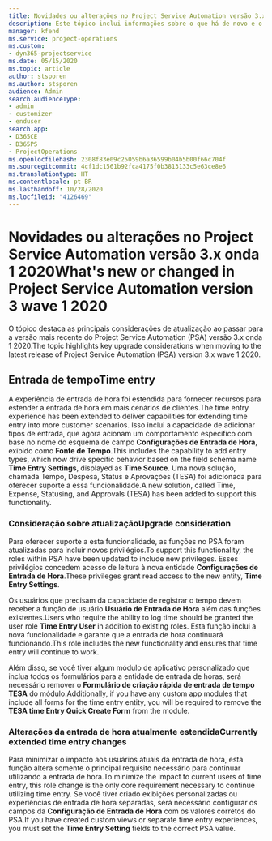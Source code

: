 ```yaml
---
title: Novidades ou alterações no Project Service Automation versão 3.x, onda 1 2020
description: Este tópico inclui informações sobre o que há de novo e o que foi alterado no Project Service Automation versão 3 onda 1 2020.
manager: kfend
ms.service: project-operations
ms.custom:
- dyn365-projectservice
ms.date: 05/15/2020
ms.topic: article
author: stsporen
ms.author: stsporen
audience: Admin
search.audienceType:
- admin
- customizer
- enduser
search.app:
- D365CE
- D365PS
- ProjectOperations
ms.openlocfilehash: 2308f83e09c25059b6a36599b04b5b00f66c704f
ms.sourcegitcommit: 4cf1dc1561b92fca4175f0b3813133c5e63ce8e6
ms.translationtype: HT
ms.contentlocale: pt-BR
ms.lasthandoff: 10/28/2020
ms.locfileid: "4126469"
---
```

# <a name="whats-new-or-changed-in-project-service-automation-version-3-wave-1-2020"></a><span data-ttu-id="7a460-103">Novidades ou alterações no Project Service Automation versão 3.x onda 1 2020</span><span class="sxs-lookup"><span data-stu-id="7a460-103">What's new or changed in Project Service Automation version 3 wave 1 2020</span></span>
<span data-ttu-id="7a460-104">O tópico destaca as principais considerações de atualização ao passar para a versão mais recente do Project Service Automation (PSA) versão 3.x onda 1 2020.</span><span class="sxs-lookup"><span data-stu-id="7a460-104">The topic highlights key upgrade considerations when moving to the latest release of Project Service Automation (PSA) version 3.x wave 1 2020.</span></span>

## <a name="time-entry"></a><span data-ttu-id="7a460-105">Entrada de tempo</span><span class="sxs-lookup"><span data-stu-id="7a460-105">Time entry</span></span>
<span data-ttu-id="7a460-106">A experiência de entrada de hora foi estendida para fornecer recursos para estender a entrada de hora em mais cenários de clientes.</span><span class="sxs-lookup"><span data-stu-id="7a460-106">The time entry experience has been extended to deliver capabilities for extending time entry into more customer scenarios.</span></span> <span data-ttu-id="7a460-107">Isso inclui a capacidade de adicionar tipos de entrada, que agora acionam um comportamento específico com base no nome do esquema de campo **Configurações de Entrada de Hora**, exibido como **Fonte de Tempo**.</span><span class="sxs-lookup"><span data-stu-id="7a460-107">This includes the capability to add entry types, which now drive specific behavior based on the field schema name **Time Entry Settings**, displayed as **Time Source**.</span></span> <span data-ttu-id="7a460-108">Uma nova solução, chamada Tempo, Despesa, Status e Aprovações (TESA) foi adicionada para oferecer suporte a essa funcionalidade.</span><span class="sxs-lookup"><span data-stu-id="7a460-108">A new solution, called Time, Expense, Statusing, and Approvals (TESA) has been added to support this functionality.</span></span>

### <a name="upgrade-consideration"></a><span data-ttu-id="7a460-109">Consideração sobre atualização</span><span class="sxs-lookup"><span data-stu-id="7a460-109">Upgrade consideration</span></span>
<span data-ttu-id="7a460-110">Para oferecer suporte a esta funcionalidade, as funções no PSA foram atualizadas para incluir novos privilégios.</span><span class="sxs-lookup"><span data-stu-id="7a460-110">To support this functionality, the roles within PSA have been updated to include new privileges.</span></span> <span data-ttu-id="7a460-111">Esses privilégios concedem acesso de leitura à nova entidade **Configurações de Entrada de Hora**.</span><span class="sxs-lookup"><span data-stu-id="7a460-111">These privileges grant read access to the new entity, **Time Entry Settings**.</span></span>

<span data-ttu-id="7a460-112">Os usuários que precisam da capacidade de registrar o tempo devem receber a função de usuário **Usuário de Entrada de Hora** além das funções existentes.</span><span class="sxs-lookup"><span data-stu-id="7a460-112">Users who require the ability to log time should be granted the user role **Time Entry User** in addition to existing roles.</span></span> <span data-ttu-id="7a460-113">Esta função inclui a nova funcionalidade e garante que a entrada de hora continuará funcionando.</span><span class="sxs-lookup"><span data-stu-id="7a460-113">This role includes the new functionality and ensures that time entry will continue to work.</span></span>

<span data-ttu-id="7a460-114">Além disso, se você tiver algum módulo de aplicativo personalizado que inclua todos os formulários para a entidade de entrada de horas, será necessário remover o **Formulário de criação rápida de entrada de tempo TESA** do módulo.</span><span class="sxs-lookup"><span data-stu-id="7a460-114">Additionally, if you have any custom app modules that include all forms for the time entry entity, you will be required to remove the **TESA time Entry Quick Create Form** from the module.</span></span>

### <a name="currently-extended-time-entry-changes"></a><span data-ttu-id="7a460-115">Alterações da entrada de hora atualmente estendida</span><span class="sxs-lookup"><span data-stu-id="7a460-115">Currently extended time entry changes</span></span>
<span data-ttu-id="7a460-116">Para minimizar o impacto aos usuários atuais da entrada de hora, esta função altera somente o principal requisito necessário para continuar utilizando a entrada de hora.</span><span class="sxs-lookup"><span data-stu-id="7a460-116">To minimize the impact to current users of time entry, this role change is the only core requirement necessary to continue utilizing time entry.</span></span> <span data-ttu-id="7a460-117">Se você tiver criado exibições personalizadas ou experiências de entrada de hora separadas, será necessário configurar os campos da **Configuração de Entrada de Hora** com os valores corretos do PSA.</span><span class="sxs-lookup"><span data-stu-id="7a460-117">If you have created custom views or separate time entry experiences, you must set the **Time Entry Setting** fields to the correct PSA value.</span></span>
